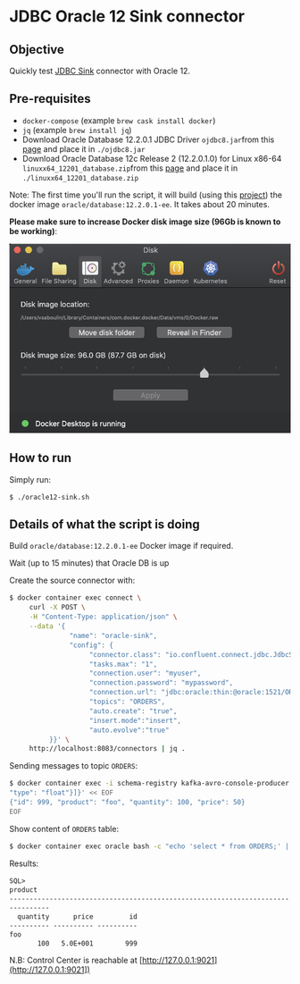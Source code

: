 # JDBC Oracle 12 Sink connector

## Objective

Quickly test [JDBC Sink](https://docs.confluent.io/current/connect/kafka-connect-jdbc/sink-connector/index.html#quick-start) connector with Oracle 12.

## Pre-requisites

* `docker-compose` (example `brew cask install docker`)
* `jq` (example `brew install jq`)
* Download Oracle Database 12.2.0.1 JDBC Driver `ojdbc8.jar`from this [page](https://www.oracle.com/database/technologies/jdbc-ucp-122-downloads.html) and place it in `./ojdbc8.jar`
* Download Oracle Database 12c Release 2 (12.2.0.1.0) for Linux x86-64 `linuxx64_12201_database.zip`from this [page](https://www.oracle.com/database/technologies/oracle12c-linux-12201-downloads.html) and place it in `./linuxx64_12201_database.zip`

Note: The first time you'll run the script, it will build (using this [project](https://github.com/oracle/docker-images/blob/master/OracleDatabase/SingleInstance/README.md)) the docker image `oracle/database:12.2.0.1-ee`. It takes about 20 minutes.

**Please make sure to increase Docker disk image size (96Gb is known to be working)**:

![Docker image disk](Screenshot1.png)

## How to run

Simply run:

```
$ ./oracle12-sink.sh
```

## Details of what the script is doing

Build `oracle/database:12.2.0.1-ee` Docker image if required.

Wait (up to 15 minutes) that Oracle DB is up

Create the source connector with:

```bash
$ docker container exec connect \
     curl -X POST \
     -H "Content-Type: application/json" \
     --data '{
               "name": "oracle-sink",
               "config": {
                    "connector.class": "io.confluent.connect.jdbc.JdbcSinkConnector",
                    "tasks.max": "1",
                    "connection.user": "myuser",
                    "connection.password": "mypassword",
                    "connection.url": "jdbc:oracle:thin:@oracle:1521/ORCLPDB1",
                    "topics": "ORDERS",
                    "auto.create": "true",
                    "insert.mode":"insert",
                    "auto.evolve":"true"
          }}' \
     http://localhost:8083/connectors | jq .
```

Sending messages to topic `ORDERS`:

```bash
$ docker container exec -i schema-registry kafka-avro-console-producer --broker-list broker:9092 --topic ORDERS --property value.schema='{"type":"record","name":"myrecord","fields":[{"name":"id","type":"int"},{"name":"product", "type": "string"}, {"name":"quantity", "type": "int"}, {"name":"price",
"type": "float"}]}' << EOF
{"id": 999, "product": "foo", "quantity": 100, "price": 50}
EOF
```

Show content of `ORDERS` table:

```bash
$ docker container exec oracle bash -c "echo 'select * from ORDERS;' | sqlplus myuser/mypassword@//localhost:1521/ORCLPDB1"
```

Results:

```
SQL>
product
--------------------------------------------------------------------------------
  quantity      price         id
---------- ---------- ----------
foo
       100   5.0E+001        999

```

N.B: Control Center is reachable at [http://127.0.0.1:9021](http://127.0.0.1:9021])

